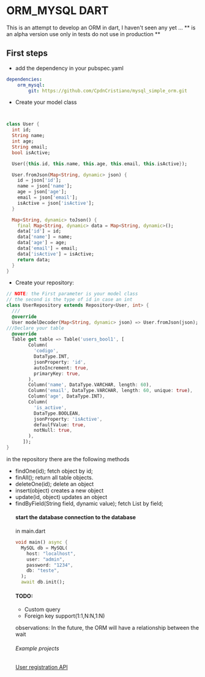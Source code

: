 # ORM_MYSQL DART
This is an attempt to develop an ORM in dart, I haven't seen any yet ...
** is an alpha version use only in tests do not use in production **
## First steps
- add the dependency in your pubspec.yaml

```yaml
dependencies:
    orm_mysql: 
        git: https://github.com/CpdnCristiano/mysql_simple_orm.git
```
- Create your model class
```dart


class User {
  int id;
  String name;
  int age;
  String email;
  bool isActive;

  User({this.id, this.name, this.age, this.email, this.isActive});

  User.fromJson(Map<String, dynamic> json) {
    id = json['id'];
    name = json['name'];
    age = json['age'];
    email = json['email'];
    isActive = json['isActive'];
  }

  Map<String, dynamic> toJson() {
    final Map<String, dynamic> data = Map<String, dynamic>();
    data['id'] = id;
    data['name'] = name;
    data['age'] = age;
    data['email'] = email;
    data['isActive'] = isActive;
    return data;
  }
}
```
- Create your repository:
```dart
// NOTE: the First parameter is your model class
// the second is the type of id in case an int
class UserRepository extends Repository<User, int> {
  /// 
  @override
  User modelDecoder(Map<String, dynamic> json) => User.fromJson(json);
///Declare your table
  @override
  Table get table => Table('users_bool1', [
        Column(
          'codigo',
          DataType.INT,
          jsonProperty: 'id',
          autoIncrement: true,
          primaryKey: true,
        ),
        Column('name', DataType.VARCHAR, length: 60),
        Column('email', DataType.VARCHAR, length: 60, unique: true),
        Column('age', DataType.INT),
        Column(
          'is_active',
          DataType.BOOLEAN,
          jsonProperty: 'isActive',
          defaulfValue: true,
          notNull: true,
        ),
      ]);
}
```
in the repository there are the following methods
- findOne(id);
fetch object by id;
- finAll();
return all table objects.
- deleteOne(id);
delete an object
- insert(object)
creates a new object
- update(id, object) 
updates an object
- findByField(String field, dynamic value);
fetch List<Object> by field;


#### start the database connection to the database

in main.dart
```dart
void main() async {
  MySQL db = MySQL(
    host: "localhost",
    user: "admin",
    password: "1234",
    db: "teste",
  );
  await db.init();
```
#### TODO:
- Custom query
- Foreign key support(1:1,N:N,1:N)

observations: In the future, the ORM will have a relationship between the wait

###### Example projects
[User registration API](https://github.com/CpdnCristiano/orm_mysql/tree/master/example)
